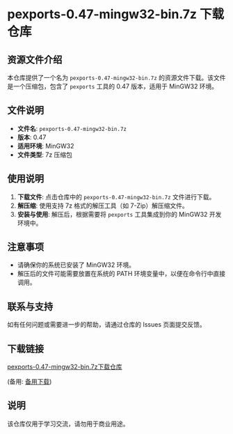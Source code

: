 # pexports-0.47-mingw32-bin.7z 下载仓库

## 资源文件介绍

本仓库提供了一个名为 `pexports-0.47-mingw32-bin.7z` 的资源文件下载。该文件是一个压缩包，包含了 `pexports` 工具的 0.47 版本，适用于 MinGW32 环境。

## 文件说明

- **文件名**: `pexports-0.47-mingw32-bin.7z`
- **版本**: 0.47
- **适用环境**: MinGW32
- **文件类型**: 7z 压缩包

## 使用说明

1. **下载文件**: 点击仓库中的 `pexports-0.47-mingw32-bin.7z` 文件进行下载。
2. **解压缩**: 使用支持 7z 格式的解压工具（如 7-Zip）解压缩文件。
3. **安装与使用**: 解压后，根据需要将 `pexports` 工具集成到你的 MinGW32 开发环境中。

## 注意事项

- 请确保你的系统已安装了 MinGW32 环境。
- 解压后的文件可能需要放置在系统的 PATH 环境变量中，以便在命令行中直接调用。

## 联系与支持

如有任何问题或需要进一步的帮助，请通过仓库的 Issues 页面提交反馈。

## 下载链接
[pexports-0.47-mingw32-bin.7z下载仓库](https://pan.quark.cn/s/5117a9bd7645) 

(备用: [备用下载](https://pan.baidu.com/s/1tXbRK6zC2ybQTMQ0UlFu3A?pwd=1234))

## 说明

该仓库仅用于学习交流，请勿用于商业用途。
